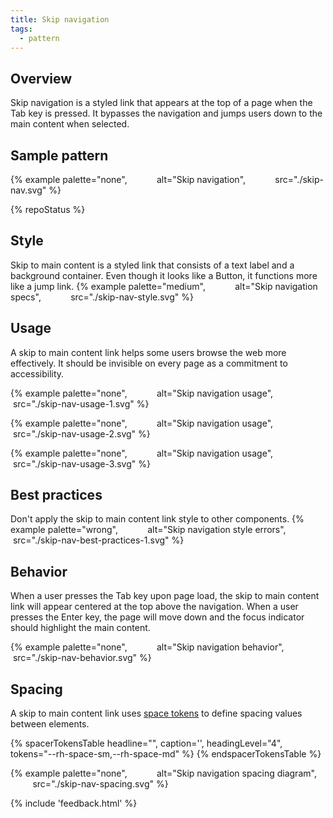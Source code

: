 ```yaml
---
title: Skip navigation
tags:
  - pattern
---
```


## Overview

Skip navigation is a styled link that appears at the top of a page when the Tab key is pressed. It bypasses the navigation and jumps users down to the main content when selected.

## Sample pattern

{% example palette="none",
           alt="Skip navigation",
           src="./skip-nav.svg" %}

{% repoStatus %}

  ## Style

Skip to main content is a styled link that consists of a text label and a background container. Even though it looks like a Button, it functions more like a jump link.
{% example palette="medium",
           alt="Skip navigation specs",
           src="./skip-nav-style.svg" %}

## Usage

A skip to main content link helps some users browse the web more effectively. It should be invisible on every page as a commitment to accessibility.

{% example palette="none",
           alt="Skip navigation usage",
           src="./skip-nav-usage-1.svg" %}

{% example palette="none",
           alt="Skip navigation usage",
           src="./skip-nav-usage-2.svg" %}

{% example palette="none",
           alt="Skip navigation usage",
           src="./skip-nav-usage-3.svg" %}

## Best practices

Don't apply the skip to main content link style to other components.
{% example palette="wrong",
           alt="Skip navigation style errors",
           src="./skip-nav-best-practices-1.svg" %}

## Behavior

When a user presses the Tab key upon page load, the skip to main content link will appear centered at the top above the navigation. When a user presses the Enter key, the page will move down and the focus indicator should highlight the main content.

{% example palette="none",
           alt="Skip navigation behavior",
           src="./skip-nav-behavior.svg" %}

## Spacing

A skip to main content link  uses [space tokens](/tokens/space/) to define spacing 
values between elements.

{% spacerTokensTable 
  headline="",
  caption='',
  headingLevel="4",
  tokens="--rh-space-sm,--rh-space-md" %}
{% endspacerTokensTable %}

{% example palette="none",
           alt="Skip navigation spacing diagram",
           src="./skip-nav-spacing.svg" %}

{% include 'feedback.html' %}